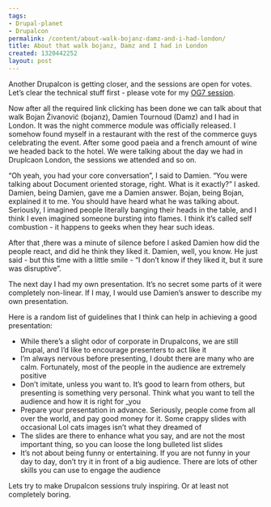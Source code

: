 ```yaml
---
tags:
- Drupal-planet
- Drupalcon
permalink: /content/about-walk-bojanz-damz-and-i-had-london/
title: About that walk bojanz, Damz and I had in London
created: 1320442252
layout: post
---
```

Another Drupalcon is getting closer, and the sessions are open for votes. Let’s clear the technical stuff first - please vote for my <a href="http://denver2012.drupal.org/program/sessions/og7-pride-and-prejudice">OG7 session</a>.

Now after all the required link clicking has been done we can talk about that walk Bojan Živanović (bojanz), Damien Tournoud (Damz) and I had in London. It was the night commerce module was officially released. I somehow found myself in a restaurant with the rest of the commerce guys celebrating the event. After some good paeia and a french amount of wine we headed back to the hotel. We were talking about the day we had in Druplcaon London, the sessions we attended and so on.

“Oh yeah, you had your core conversation”, I said to Damien. “You were talking about Document oriented storage, right. What is it exactly?” I asked.
Damien, being Damien, gave me a Damien answer. Bojan, being Bojan, explained it to me. You should have heard what he was talking about. Seriously, I imagined people literally banging their heads in the table, and I think I even imagined someone bursting into flames. I think it’s called self combustion - it happens to geeks when they hear such ideas.

After that ,there was a minute of silence before I asked Damien how did the people react, and did he think they liked it. Damien, well, you know. He just said - but this time with a little smile - “I don’t know if they liked it, but it sure was disruptive”.

The next day I had my own presentation. It’s no secret some parts of it were completely non-linear. If I may, I would use Damien’s answer to describe my own presentation.

<!-- more -->

Here is a random list of guidelines that I think can help in achieving a good presentation:
<ul>
  <li>While there’s a slight odor of corporate in Drupalcons, we are still Drupal, and I’d like to encourage presenters to act like it</li>
  <li>I’m always nervous before presenting, I doubt there are many who are calm. Fortunately, most of the people in the audience are extremely positive</li>

  <li>Don’t imitate, unless you want to. It’s good to learn from others, but presenting is something very personal. Think what you want to tell the audience and how it is right for _you</li>
  <li>Prepare your presentation in advance. Seriously, people come from all over the world, and pay good money for it. Some crappy slides with occasional Lol cats images isn’t what they dreamed of</li>
  <li>The slides are there to enhance what you say, and are not the most important thing, so you can loose the long bulleted list slides</li>
  <li>It’s not about being funny or entertaining. If you are not funny in your day to day, don’t try it in front of a big audience. There are lots of other skills you can use to engage the audience</li>
</ul>

Lets try to make Drupalcon sessions truly inspiring. Or at least not completely boring.
